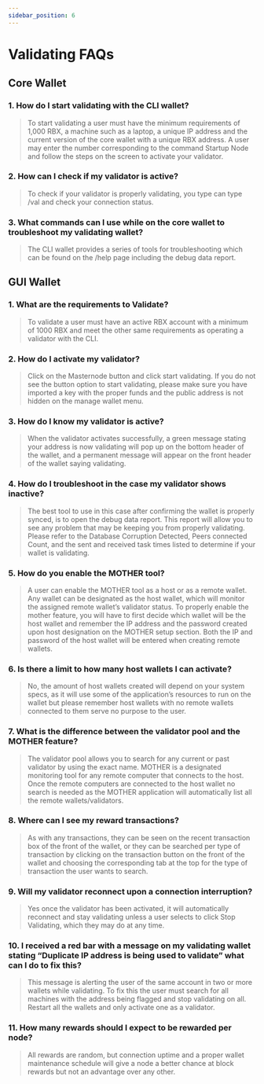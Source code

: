 ```yaml
---
sidebar_position: 6
---
```


# Validating FAQs

## Core Wallet

### 1. How do I start validating with the CLI wallet?

> To start validating a user must have the minimum requirements of 1,000 RBX, a machine such as a laptop, a unique IP address and the current version of the core wallet with a unique RBX address. A user may enter the number corresponding to the command Startup Node and follow the steps on the screen to activate your validator.

### 2. How can I check if my validator is active?

> To check if your validator is properly validating, you type can type /val and check your connection status.

### 3. What commands can I use while on the core wallet to troubleshoot my validating wallet?

> The CLI wallet provides a series of tools for troubleshooting which can be found on the /help page including the debug data report.

## GUI Wallet

### 1. What are the requirements to Validate?

> To validate a user must have an active RBX account with a minimum of 1000 RBX and meet the other same requirements as operating a validator with the CLI.

### 2. How do I activate my validator?

> Click on the Masternode button and click start validating. If you do not see the button option to start validating, please make sure you have imported a key with the proper funds and the public address is not hidden on the manage wallet menu.

### 3. How do I know my validator is active?

> When the validator activates successfully, a green message stating your address is now validating will pop up on the bottom header of the wallet, and a permanent message will appear on the front header of the wallet saying validating.

### 4. How do I troubleshoot in the case my validator shows inactive?

> The best tool to use in this case after confirming the wallet is properly synced, is to open the debug data report. This report will allow you to see any problem that may be keeping you from properly validating. Please refer to the Database Corruption Detected, Peers connected Count, and the sent and received task times listed to determine if your wallet is validating.

### 5. How do you enable the MOTHER tool?

> A user can enable the MOTHER tool as a host or as a remote wallet. Any wallet can be designated as the host wallet, which will monitor the assigned remote wallet’s validator status. To properly enable the mother feature, you will have to first decide which wallet will be the host wallet and remember the IP address and the password created upon host designation on the MOTHER setup section. Both the IP and password of the host wallet will be entered when creating remote wallets.

### 6. Is there a limit to how many host wallets I can activate?

> No, the amount of host wallets created will depend on your system specs, as it will use some of the application’s resources to run on the wallet but please remember host wallets with no remote wallets connected to them serve no purpose to the user.

### 7. What is the difference between the validator pool and the MOTHER feature?

> The validator pool allows you to search for any current or past validator by using the exact name. MOTHER is a designated monitoring tool for any remote computer that connects to the host. Once the remote computers are connected to the host wallet no search is needed as the MOTHER application will automatically list all the remote wallets/validators.

### 8. Where can I see my reward transactions?

> As with any transactions, they can be seen on the recent transaction box of the front of the wallet, or they can be searched per type of transaction by clicking on the transaction button on the front of the wallet and choosing the corresponding tab at the top for the type of transaction the user wants to search.

### 9. Will my validator reconnect upon a connection interruption?

> Yes once the validator has been activated, it will automatically reconnect and stay validating unless a user selects to click Stop Validating, which they may do at any time.

### 10. I received a red bar with a message on my validating wallet stating “Duplicate IP address is being used to validate” what can I do to fix this?

> This message is alerting the user of the same account in two or more wallets while validating. To fix this the user must search for all machines with the address being flagged and stop validating on all. Restart all the wallets and only activate one as a validator.

### 11. How many rewards should I expect to be rewarded per node?

> All rewards are random, but connection uptime and a proper wallet maintenance schedule will give a node a better chance at block rewards but not an advantage over any other.
